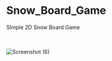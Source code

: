 # Snow_Board_Game
SImple 2D Snow Board Game 
</br>
</br>
</br>

![Screenshot (6)](https://user-images.githubusercontent.com/72292918/167277450-f69e6c20-b551-4a69-a539-1733fdb67e80.png)

